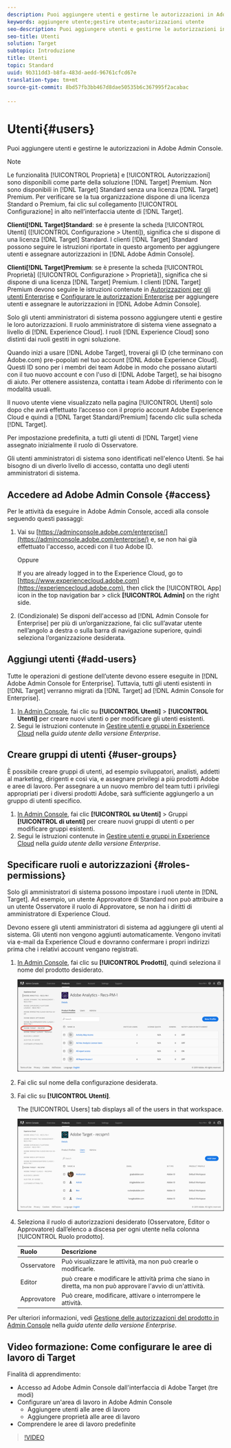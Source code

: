 ```yaml
---
description: Puoi aggiungere utenti e gestirne le autorizzazioni in Adobe Admin Console.
keywords: aggiungere utente;gestire utente;autorizzazioni utente
seo-description: Puoi aggiungere utenti e gestirne le autorizzazioni in Adobe Admin Console.
seo-title: Utenti
solution: Target
subtopic: Introduzione
title: Utenti
topic: Standard
uuid: 9b311dd3-b8fa-483d-aedd-96761cfcd67e
translation-type: tm+mt
source-git-commit: 8bd57fb3bb467d8dae50535b6c367995f2acabac

---
```



# Utenti{#users}

Puoi aggiungere utenti e gestirne le autorizzazioni in Adobe Admin Console.

>[!NOTE]
>
>Le funzionalità [!UICONTROL Proprietà] e [!UICONTROL Autorizzazioni] sono disponibili come parte della soluzione [!DNL Target] Premium. Non sono disponibili in [!DNL Target] Standard senza una licenza [!DNL Target] Premium.
>Per verificare se la tua organizzazione dispone di una licenza Standard o Premium, fai clic sul collegamento [!UICONTROL Configurazione] in alto nell’interfaccia utente di [!DNL Target].
>
>**Clienti[!DNL Target]Standard**: se è presente la scheda [!UICONTROL Utenti] ([!UICONTROL Configurazione &gt; Utenti]), significa che si dispone di una licenza [!DNL Target] Standard. I clienti [!DNL Target] Standard possono seguire le istruzioni riportate in questo argomento per aggiungere utenti e assegnare autorizzazioni in [!DNL Adobe Admin Console].
>
>**Clienti[!DNL Target]Premium**: se è presente la scheda [!UICONTROL Proprietà] ([!UICONTROL Configurazione &gt; Proprietà]), significa che si dispone di una licenza [!DNL Target] Premium. I clienti [!DNL Target] Premium devono seguire le istruzioni contenute in [Autorizzazioni per gli utenti Enterprise](/help/administrating-target/c-user-management/property-channel/property-channel.md) e [Configurare le autorizzazioni Enterprise](/help/administrating-target/c-user-management/property-channel/properties-overview.md) per aggiungere utenti e assegnare le autorizzazioni in [!DNL Adobe Admin Console].

Solo gli utenti amministratori di sistema possono aggiungere utenti e gestire le loro autorizzazioni. Il ruolo amministratore di sistema viene assegnato a livello di [!DNL Experience Cloud]. I ruoli [!DNL Experience Cloud] sono distinti dai ruoli gestiti in ogni soluzione.

Quando inizi a usare [!DNL Adobe Target], troverai gli ID (che terminano con Adobe.com) pre-popolati nel tuo account [!DNL Adobe Experience Cloud]. Questi ID sono per i membri dei team Adobe in modo che possano aiutarti con il tuo nuovo account e con l'uso di [!DNL Adobe Target], se hai bisogno di aiuto. Per ottenere assistenza, contatta i team Adobe di riferimento con le modalità usuali.

Il nuovo utente viene visualizzato nella pagina [!UICONTROL Utenti] solo dopo che avrà effettuato l’accesso con il proprio account Adobe Experience Cloud e quindi a [!DNL Target Standard/Premium] facendo clic sulla scheda [!DNL Target].

Per impostazione predefinita, a tutti gli utenti di [!DNL Target] viene assegnato inizialmente il ruolo di Osservatore.

Gli utenti amministratori di sistema sono identificati nell'elenco Utenti. Se hai bisogno di un diverlo livello di accesso, contatta uno degli utenti amministratori di sistema.

## Accedere ad Adobe Admin Console {#access}

Per le attività da eseguire in Adobe Admin Console, accedi alla console seguendo questi passaggi:

1. Vai su [https://adminconsole.adobe.com/enterprise/](https://adminconsole.adobe.com/enterprise/) e, se non hai già effettuato l'accesso, accedi con il tuo Adobe ID.

   Oppure

   If you are already logged in to the Experience Cloud, go to [https://www.experiencecloud.adobe.com](https://experiencecloud.adobe.com), then click the [!UICONTROL App] icon in the top navigation bar &gt; click **[!UICONTROL Admin]** on the right side.

1. (Condizionale) Se disponi dell'accesso ad [!DNL Admin Console for Enterprise] per più di un’organizzazione, fai clic sull’avatar utente nell’angolo a destra o sulla barra di navigazione superiore, quindi seleziona l’organizzazione desiderata.

## Aggiungi utenti {#add-users}

Tutte le operazioni di gestione dell’utente devono essere eseguite in [!DNL Adobe Admin Console for Enterprise]. Tuttavia, tutti gli utenti esistenti in [!DNL Target] verranno migrati da [!DNL Target] ad [!DNL Admin Console for Enterprise].

1. [In Admin Console](../../../administrating-target/c-user-management/c-user-management/user-management.md#section_79796E0227D048F59BAE0AB02E544EBE), fai clic su **[!UICONTROL Utenti]** &gt; **[!UICONTROL Utenti]** per creare nuovi utenti o per modificare gli utenti esistenti.
1. Segui le istruzioni contenute in [Gestire utenti e gruppi in Experience Cloud](https://helpx.adobe.com/enterprise/help/users.html) nella *guida utente della versione Enterprise*.

## Creare gruppi di utenti {#user-groups}

È possibile creare gruppi di utenti, ad esempio sviluppatori, analisti, addetti al marketing, dirigenti e così via, e assegnare privilegi a più prodotti Adobe e aree di lavoro. Per assegnare a un nuovo membro del team tutti i privilegi appropriati per i diversi prodotti Adobe, sarà sufficiente aggiungerlo a un gruppo di utenti specifico.

1. [In Admin Console](../../../administrating-target/c-user-management/c-user-management/user-management.md#section_79796E0227D048F59BAE0AB02E544EBE), fai clic **[!UICONTROL su Utenti]** &gt; Gruppi **[!UICONTROL di utenti]** per creare nuovi gruppi di utenti o per modificare gruppi esistenti.
1. Segui le istruzioni contenute in [Gestire utenti e gruppi in Experience Cloud](https://helpx.adobe.com/enterprise/help/users.html) nella *guida utente della versione Enterprise*.

## Specificare ruoli e autorizzazioni {#roles-permissions}

Solo gli amministratori di sistema possono impostare i ruoli utente in [!DNL Target]. Ad esempio, un utente Approvatore di Standard non può attribuire a un utente Osservatore il ruolo di Approvatore, se non ha i diritti di amministratore di Experience Cloud.

Devono essere gli utenti amministratori di sistema ad aggiungere gli utenti al sistema. Gli utenti non vengono aggiunti automaticamente. Vengono invitati via e-mail da Experience Cloud e dovranno confermare i propri indirizzi prima che i relativi account vengano registrati.

1. [In Admin Console](../../../administrating-target/c-user-management/c-user-management/user-management.md#section_79796E0227D048F59BAE0AB02E544EBE), fai clic su **[!UICONTROL Prodotti]**, quindi seleziona il nome del prodotto desiderato.

   ![Scheda Prodotti](/help/administrating-target/c-user-management/c-user-management/assets/workspace-new.png)

1. Fai clic sul nome della configurazione desiderata.
1. Fai clic su **[!UICONTROL Utenti]**.

   The [!UICONTROL Users] tab displays all of the users in that workspace.

   ![utenti di configurazione](/help/administrating-target/c-user-management/c-user-management/assets/configuration_users-new.png)

1. Seleziona il ruolo di autorizzazioni desiderato (Osservatore, Editor o Approvatore) dall’elenco a discesa per ogni utente nella colonna [!UICONTROL Ruolo prodotto].

   | Ruolo | Descrizione |
   |--- |--- |
   | Osservatore | Può visualizzare le attività, ma non può crearle o modificarle. |
   | Editor | può creare e modificare le attività prima che siano in diretta, ma non può approvare l'avvio di un'attività. |
   | Approvatore | Può creare, modificare, attivare o interrompere le attività. |

Per ulteriori informazioni, vedi [Gestione delle autorizzazioni del prodotto in Admin Console](https://helpx.adobe.com/enterprise/help/manage-permissions-and-roles.html) nella *guida utente della versione Enterprise*.

## Video formazione: Come configurare le aree di lavoro di Target

Finalità di apprendimento:

* Accesso ad Adobe Admin Console dall'interfaccia di Adobe Target (tre modi)
* Configurare un'area di lavoro in Adobe Admin Console
   * Aggiungere utenti alle aree di lavoro
   * Aggiungere proprietà alle aree di lavoro
* Comprendere le aree di lavoro predefinite

>[!VIDEO](https://video.tv.adobe.com/v/19463/?captions=ita)
